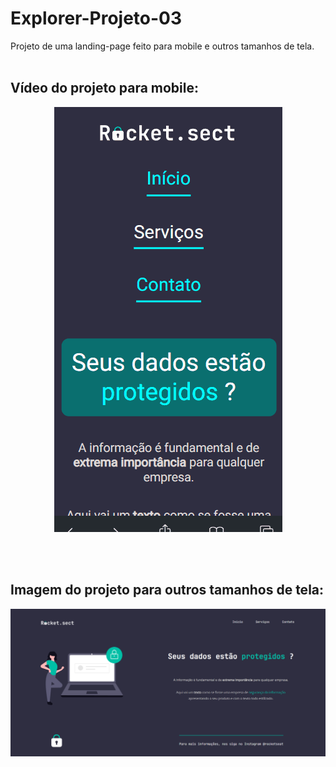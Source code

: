 # Explorer-Projeto-03
Projeto de uma landing-page feito para mobile e outros tamanhos de tela.
<br><br>

## Vídeo do projeto para mobile: 

<p align = "center">
<img src="assets/Projeto-03.gif" alt="Video do projeto para mobile">
</p>

<br><br>
## Imagem do projeto para outros tamanhos de tela: 
<img src="assets/projeto-03-desktop.png" alt="Imagem do projeto">
